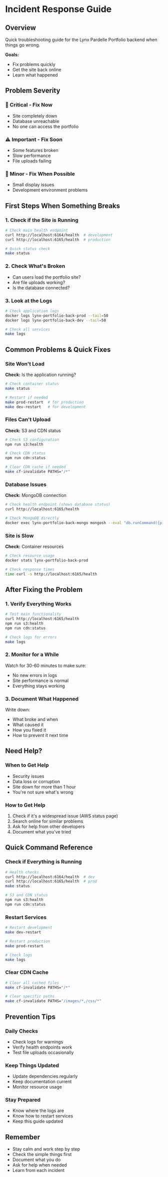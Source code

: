 # Incident Response Guide

## Overview

Quick troubleshooting guide for the Lynx Pardelle Portfolio backend when things go wrong.

**Goals:**
- Fix problems quickly
- Get the site back online
- Learn what happened

## Problem Severity

### 🚨 Critical - Fix Now
- Site completely down
- Database unreachable
- No one can access the portfolio

### ⚠️ Important - Fix Soon
- Some features broken
- Slow performance
- File uploads failing

### 📝 Minor - Fix When Possible
- Small display issues
- Development environment problems

## First Steps When Something Breaks

### 1. Check if the Site is Running

```bash
# Check main health endpoint
curl http://localhost:6164/health  # development
curl http://localhost:6165/health  # production

# Quick status check
make status
```

### 2. Check What's Broken

- Can users load the portfolio site?
- Are file uploads working?
- Is the database connected?

### 3. Look at the Logs

```bash
# Check application logs
docker logs lynx-portfolio-back-prod --tail=50
docker logs lynx-portfolio-back-dev --tail=50

# Check all services
make logs
```

## Common Problems & Quick Fixes

### Site Won't Load

**Check:** Is the application running?

```bash
# Check container status
make status

# Restart if needed
make prod-restart  # for production
make dev-restart   # for development
```

### Files Can't Upload

**Check:** S3 and CDN status

```bash
# Check S3 configuration
npm run s3:health

# Check CDN status  
npm run cdn:status

# Clear CDN cache if needed
make cf-invalidate PATHS="/*"
```

### Database Issues

**Check:** MongoDB connection

```bash
# Check health endpoint (shows database status)
curl http://localhost:6165/health

# Check MongoDB directly
docker exec lynx-portfolio-back-mongo mongosh --eval "db.runCommand({ping: 1})"
```

### Site is Slow

**Check:** Container resources

```bash
# Check resource usage
docker stats lynx-portfolio-back-prod

# Check response times
time curl -s http://localhost:6165/health
```

## After Fixing the Problem

### 1. Verify Everything Works

```bash
# Test main functionality
curl http://localhost:6165/health
npm run s3:health
npm run cdn:status

# Check logs for errors
make logs
```

### 2. Monitor for a While

Watch for 30-60 minutes to make sure:

- No new errors in logs
- Site performance is normal
- Everything stays working

### 3. Document What Happened

Write down:

- What broke and when
- What caused it
- How you fixed it
- How to prevent it next time

## Need Help?

### When to Get Help

- Security issues
- Data loss or corruption
- Site down for more than 1 hour
- You're not sure what's wrong

### How to Get Help

1. Check if it's a widespread issue (AWS status page)
2. Search online for similar problems
3. Ask for help from other developers
4. Document what you've tried

## Quick Command Reference

### Check if Everything is Running

```bash
# Health checks
curl http://localhost:6164/health  # dev
curl http://localhost:6165/health  # prod
make status

# S3 and CDN status
npm run s3:health
npm run cdn:status
```

### Restart Services

```bash
# Restart development
make dev-restart

# Restart production  
make prod-restart

# Check logs
make logs
```

### Clear CDN Cache

```bash
# Clear all cached files
make cf-invalidate PATHS="/*"

# Clear specific paths
make cf-invalidate PATHS="/images/*,/css/*"
```

## Prevention Tips

### Daily Checks

- Check logs for warnings
- Verify health endpoints work
- Test file uploads occasionally

### Keep Things Updated

- Update dependencies regularly
- Keep documentation current
- Monitor resource usage

### Stay Prepared

- Know where the logs are
- Know how to restart services
- Keep this guide updated

## Remember

- Stay calm and work step by step
- Check the simple things first
- Document what you do
- Ask for help when needed
- Learn from each incident
